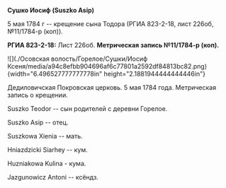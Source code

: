 **Сушко Иосиф (Suszko Asip)**

5 мая 1784 г -- крещение сына Тодора (РГИА 823-2-18, лист 226об,
№11/1784-р (коп)).

**РГИА 823-2-18:** Лист 226об. **Метрическая запись №11/1784-р (коп).**

![](./Осовская волость/Горелое/Сушки/Иосиф Ксеня/media/a94c8efbb904696af6c77801a2592df84813bc82.png){width="6.496527777777778in"
height="2.1881944444444446in"}

Дедиловичская Покровская церковь. 5 мая 1784 года. Метрическая запись о
крещении.

Suszko Teodor -- сын родителей с деревни Горелое.

Suszko Asip -- отец.

Suszkowa Xienia -- мать.

Hniazdzicki Siarhey -- кум.

Huzniakowa Kulina - кума.

Jazgunowicz Antoni -- ксёндз.
